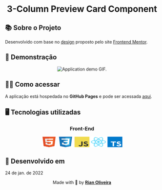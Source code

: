 <h1 align="center">3-Column Preview Card Component</h1>

## 📚 Sobre o Projeto

Desenvolvido com base no [design](https://www.frontendmentor.io/challenges/3column-preview-card-component-pH92eAR2-) proposto pelo site [Frontend Mentor](https://www.frontendmentor.io/home).

## 🔎 Demonstração

<div align="center">
  <img alt="Application demo GIF." src="demo/3-column-preview-card-component.gif" />
</div>

## 🧑‍💻 Como acessar

A aplicação está hospedada no **GitHub Pages** e pode ser acessada [aqui](https://riandeoliveira.github.io/3-column-preview-card-component/).

## 🖥️ Tecnologias utilizadas

<div align="center">
  <h3>Front-End</h3>
  <img alt="HTML5 logo. An orange shield with a large white number five in the middle." src="https://raw.githubusercontent.com/devicons/devicon/master/icons/html5/html5-original.svg" height="35" title="HTML5 logo" width="50"></img>
  <img alt="CSS3 logo. A blue shield with a large white number three in the middle." src="https://raw.githubusercontent.com/devicons/devicon/master/icons/css3/css3-original.svg" height="35" title="CSS3 logo" width="50"></img>
  <img alt="JavaScript logo. A yellow square with the dark letters JS in the lower right corner." src="https://raw.githubusercontent.com/devicons/devicon/master/icons/javascript/javascript-original.svg" height="35" title="JavaScript logo" width="50"></img>
  <img alt="React logo. A blue atom." src="https://raw.githubusercontent.com/devicons/devicon/master/icons/react/react-original.svg" height="35" title="React.js logo" width="50"></img>
  <img alt="TypeScript logo. A blue square with the white letters TS in the lower right corner." src="https://raw.githubusercontent.com/devicons/devicon/master/icons/typescript/typescript-original.svg" height="35" title="TypeScript logo" width="50"></img>
</div>

## 🚀 Desenvolvido em

24 de jan. de 2022

<p align="center">Made with 💙 by <a href="https://github.com/riandeoliveira"><strong>Rian Oliveira</strong></a></p>
